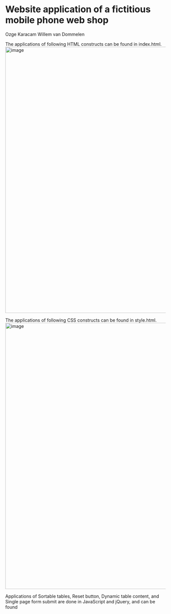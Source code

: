 # Website application of a fictitious mobile phone web shop
Ozge Karacam
Willem van Dommelen

The applications of following HTML constructs can be found in index.html. 
<img width="838" alt="image" src="https://github.com/ozgekaracam/website-homepage/assets/90089950/5bce9395-b53f-4687-8817-42bcfb859288">

The applications of following CSS constructs can be found in style.html. 
<img width="838" alt="image" src="https://github.com/ozgekaracam/website-homepage/assets/90089950/67cf519f-d242-4dfd-81f7-714b7b75e233">


Applications of Sortable tables, Reset button, Dynamic table content, and Single page form submit are done in JavaScript and jQuery, and can be found
